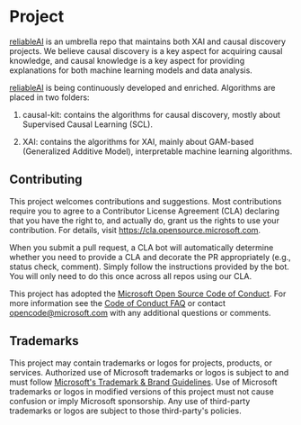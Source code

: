 # Project

[reliableAI](https://github.com/microsoft/reliableAI) is an umbrella repo that maintains both XAI and causal discovery projects. We believe causal discovery is a key aspect for acquiring causal knowledge, and causal knowledge is a key aspect for providing explanations for both machine learning models and data analysis.

[reliableAI](https://github.com/microsoft/reliableAI) is being continuously developed and enriched. Algorithms are placed in two folders:

1. causal-kit: contains the algorithms for causal discovery, mostly about Supervised Causal Learning (SCL).

2. XAI: contains the algorithms for XAI, mainly about GAM-based (Generalized Additive Model), interpretable machine learning algorithms.


## Contributing

This project welcomes contributions and suggestions.  Most contributions require you to agree to a
Contributor License Agreement (CLA) declaring that you have the right to, and actually do, grant us
the rights to use your contribution. For details, visit https://cla.opensource.microsoft.com.

When you submit a pull request, a CLA bot will automatically determine whether you need to provide
a CLA and decorate the PR appropriately (e.g., status check, comment). Simply follow the instructions
provided by the bot. You will only need to do this once across all repos using our CLA.

This project has adopted the [Microsoft Open Source Code of Conduct](https://opensource.microsoft.com/codeofconduct/).
For more information see the [Code of Conduct FAQ](https://opensource.microsoft.com/codeofconduct/faq/) or
contact [opencode@microsoft.com](mailto:opencode@microsoft.com) with any additional questions or comments.

## Trademarks

This project may contain trademarks or logos for projects, products, or services. Authorized use of Microsoft 
trademarks or logos is subject to and must follow 
[Microsoft's Trademark & Brand Guidelines](https://www.microsoft.com/en-us/legal/intellectualproperty/trademarks/usage/general).
Use of Microsoft trademarks or logos in modified versions of this project must not cause confusion or imply Microsoft sponsorship.
Any use of third-party trademarks or logos are subject to those third-party's policies.
